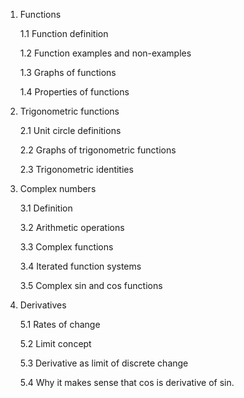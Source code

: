 1. Functions

   1.1 Function definition

   1.2 Function examples and non-examples

   1.3 Graphs of functions

   1.4 Properties of functions

2. Trigonometric functions

   2.1 Unit circle definitions

   2.2 Graphs of trigonometric functions

   2.3 Trigonometric identities

4. Complex numbers

   3.1 Definition

   3.2 Arithmetic operations

   3.3 Complex functions

   3.4 Iterated function systems

   3.5 Complex sin and cos functions
   
5. Derivatives

   5.1 Rates of change

   5.2 Limit concept

   5.3 Derivative as limit of discrete change

   5.4 Why it makes sense that cos is derivative of sin.

